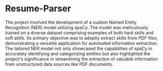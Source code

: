 # Resume-Parser

The project involved the development of a custom Named Entity Recognition (NER) model utilizing spaCy. The model was meticulously trained on a diverse dataset comprising examples of both hard skills and soft skills. Its primary objective was to adeptly extract skills from PDF files, demonstrating a versatile application for automated information extraction. The tailored NER model not only showcased the capabilities of spaCy in accurately identifying and categorizing entities but also highlighted the project's significance in streamlining the extraction of valuable information from unstructured data sources like PDF documents.
